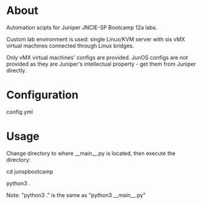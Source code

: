 About
=====

Automation scipts for Juniper JNCIE-SP Bootcamp 12a labs.


Custom lab environment is used: single Linux/KVM server with six vMX virtual machines connected through Linux bridges.
 
Only vMX virtual machines' configs are provided. JunOS configs are not provided as they are Juniper's intellectual property - get them from Juniper directly. 


Configuration
=============

config.yml


Usage
============

Change directory to where \_\_main__.py is located, then execute the directory:

cd junspbootcamp    
 
python3 .

Note: "python3 ." is the same as "python3 \_\_main__.py" 
